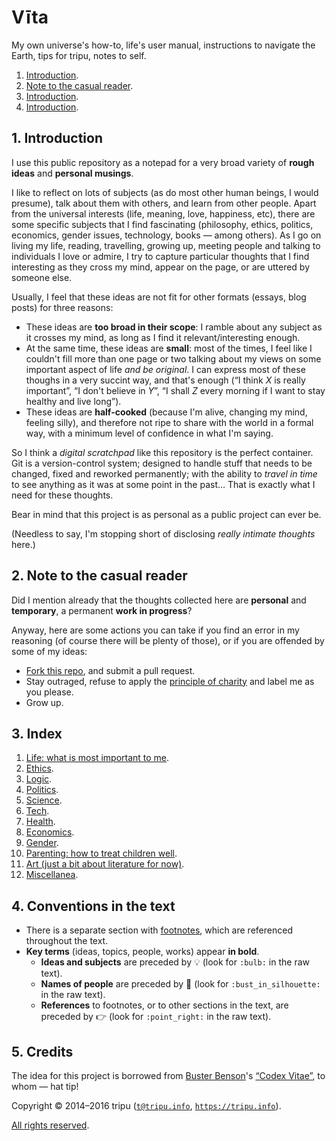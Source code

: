 # V&#299;ta

My own universe's how-to, life's user manual, instructions to navigate the Earth, tips for tripu, notes to self.

1. [Introduction](#1-introduction).
1. [Note to the casual reader](#2-note-to-the-casual-reader).
1. [Introduction](#2-).
1. [Introduction](#3-).

## 1. Introduction

I use this public repository as a notepad for a very broad variety of **rough ideas** and **personal musings**.

I like to reflect on lots of subjects (as do most other human beings, I would presume), talk about them with others, and learn from other people.
Apart from the universal interests (life, meaning, love, happiness, etc), there are some specific subjects that I find fascinating
(philosophy, ethics, politics, economics, gender issues, technology, books&nbsp;&mdash;&nbsp;among others).
As I go on living my life, reading, travelling, growing up, meeting people and talking to individuals I love or admire, I try to capture particular thoughts
that I find interesting as they cross my mind, appear on the page, or are uttered by someone else.

Usually, I feel that these ideas are not fit for other formats (essays, blog posts) for three reasons:
* These ideas are **too broad in their scope**: I ramble about any subject as it crosses my mind, as long as I find it relevant/interesting enough.
* At the same time, these ideas are **small**: most of the times, I feel like I couldn't fill more than one page or two talking about my views on some important
  aspect of life *and be original*.
  I can express most of these thoughs in a very succint way, and that's enough (&ldquo;I think *X* is really important&rdquo;, &ldquo;I don't believe in
  *Y*&rdquo;, &ldquo;I shall *Z* every morning if I want to stay healthy and live long&rdquo;).
* These ideas are **half-cooked** (because I'm alive, changing my mind, feeling silly), and therefore not ripe to share with the world in a formal way, with a
  minimum level of confidence in what I'm saying.

So I think a *digital scratchpad* like this repository is the perfect container.
Git is a version-control system; designed to handle stuff that needs to be changed, fixed and reworked permanently; with the ability to *travel in time* to see
anything as it was at some point in the past&hellip;
That is exactly what I need for these thoughts.

Bear in mind that this project is as personal as a public project can ever be.

(Needless to say, I'm stopping short of disclosing *really intimate thoughts* here.)

## 2. Note to the casual reader

Did I mention already that the thoughts collected here are **personal** and **temporary**, a permanent **work in progress**?

Anyway, here are some actions you can take if you find an error in my reasoning (of course there will be plenty of those), or if you are offended by some of my
ideas:
* [Fork this repo](https://github.com/tripu/Vita/#fork-destination-box), and submit a pull request.
* Stay outraged, refuse to apply the [principle of charity](https://en.wikipedia.org/wiki/Principle_of_charity) and label me as you please.
* Grow up.

## 3. Index

1. [Life: what is most important to me](doc/life.md#life).
1. [Ethics](doc/ethics.md#ethics).
1. [Logic](doc/logic.md#logic).
1. [Politics](doc/politics.md#politics).
1. [Science](doc/science.md#science).
1. [Tech](doc/tech.md#tech).
1. [Health](doc/health.md#health).
1. [Economics](doc/economics.md#economics).
1. [Gender](doc/gender.md#gender).
1. [Parenting: how to treat children well](doc/parenting.md#parenting).
1. [Art (just a bit about literature for now)](doc/art.md#art).
1. [Miscellanea](doc/miscellanea.md#miscellanea).

## 4. Conventions in the text

* There is a separate section with [footnotes](doc/footnotes.md#footnotes), which are referenced throughout the text.
* **Key terms** (ideas, topics, people, works) appear **in bold**.
  * **Ideas and subjects** are preceded by :bulb: (look for `:bulb:` in the raw text).
  * **Names of people** are preceded by :bust_in_silhouette: (look for `:bust_in_silhouette:` in the raw text).
  * **References** to footnotes, or to other sections in the text, are preceded by :point_right: (look for `:point_right:` in the raw text).

## 5. Credits

The idea for this project is borrowed from [Buster Benson](https://github.com/busterbenson)'s
[&ldquo;Codex Vitae&rdquo;](https://github.com/busterbenson/public/blob/master/Codex.md), to whom&nbsp;&mdash;&nbsp;hat tip!

Copyright &copy; 2014&ndash;2016 tripu ([`t@tripu.info`](mailto:t@tripu.info), [`https://tripu.info`](https://tripu.info/)).

[All rights reserved](LICENSE.md).
